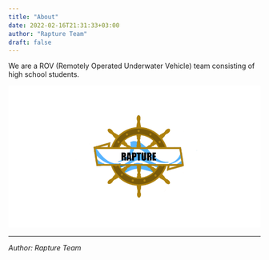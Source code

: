 ```yaml
---
title: "About"
date: 2022-02-16T21:31:33+03:00
author: "Rapture Team"
draft: false
---
```


We are a ROV (Remotely Operated Underwater Vehicle) team consisting of high school students.

![Rapture Team Logo](/static/rapture-logo.png)

---

*Author: Rapture Team*
